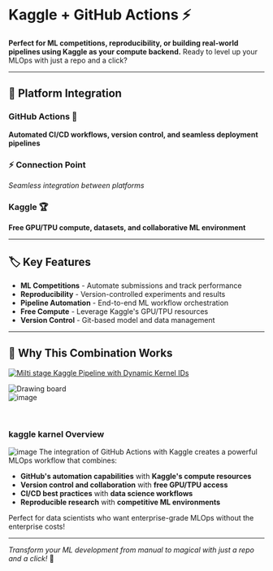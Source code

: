 # Kaggle + GitHub Actions ⚡

**Perfect for ML competitions, reproducibility, or building real-world pipelines using Kaggle as your compute backend.** Ready to level up your MLOps with just a repo and a click?

---

## 🔄 Platform Integration

### GitHub Actions 🐙
**Automated CI/CD workflows, version control, and seamless deployment pipelines**

### ⚡ Connection Point
*Seamless integration between platforms*

### Kaggle 🏆
**Free GPU/TPU compute, datasets, and collaborative ML environment**

---

## 🏷️ Key Features

- **ML Competitions** - Automate submissions and track performance
- **Reproducibility** - Version-controlled experiments and results  
- **Pipeline Automation** - End-to-end ML workflow orchestration
- **Free Compute** - Leverage Kaggle's GPU/TPU resources
- **Version Control** - Git-based model and data management

---

## 🚀 Why This Combination Works
[![Milti stage Kaggle Pipeline with Dynamic Kernel IDs](https://github.com/AllieUbisse/run_workflow_in_kaggle/actions/workflows/multi-stage-kaggle-pipeline.yml/badge.svg)](https://github.com/AllieUbisse/run_workflow_in_kaggle/actions/workflows/multi-stage-kaggle-pipeline.yml)

![Drawing board](https://isquarelab-draw.onrender.com/#room=b489c999781d89afb385,-3JKfkm5dDks-hBjb85Lkg)
<br>
![image](https://github.com/user-attachments/assets/b9a03038-9b4f-40f6-97cc-5cfd2b763939)

<br>

### kaggle karnel Overview 

![image](https://python_study_group.gitbooks.io/python/content/assets/2.png)
The integration of GitHub Actions with Kaggle creates a powerful MLOps workflow that combines:

- **GitHub's automation capabilities** with **Kaggle's compute resources**
- **Version control and collaboration** with **free GPU/TPU access**
- **CI/CD best practices** with **data science workflows**
- **Reproducible research** with **competitive ML environments**

Perfect for data scientists who want enterprise-grade MLOps without the enterprise costs!

---

*Transform your ML development from manual to magical with just a repo and a click!* 🎯
